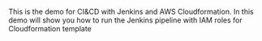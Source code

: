 This is the demo for CI&CD with Jenkins and AWS Cloudformation.
In this demo will show you how to run the Jenkins pipeline with IAM roles for Cloudformation template
